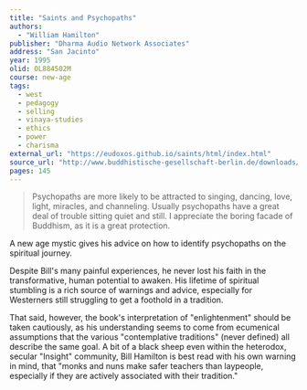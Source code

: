 ```yaml
---
title: "Saints and Psychopaths"
authors:
  - "William Hamilton"
publisher: "Dharma Audio Network Associates"
address: "San Jacinto"
year: 1995
olid: OL884502M
course: new-age
tags:
  - west
  - pedagogy
  - selling
  - vinaya-studies
  - ethics
  - power
  - charisma
external_url: "https://eudoxos.github.io/saints/html/index.html"
source_url: "http://www.buddhistische-gesellschaft-berlin.de/downloads/saints-and-psychopaths.pdf"
pages: 145
---
```


> Psychopaths are more likely to be attracted to singing, dancing, love, light, miracles, and channeling. Usually psychopaths have a great deal of trouble sitting quiet and still. I appreciate the boring facade of Buddhism, as it is a great protection.

A new age mystic gives his advice on how to identify psychopaths on the spiritual journey.

Despite Bill's many painful experiences, he never lost his faith in the transformative, human potential to awaken. His lifetime of spiritual stumbling is a rich source of warnings and advice, especially for Westerners still struggling to get a foothold in a tradition.

That said, however, the book's interpretation of "enlightenment" should be taken cautiously, as his understanding seems to come from ecumenical assumptions that the various "contemplative traditions" (never defined) all describe the same goal. A bit of a black sheep even within the heterodox, secular "Insight"  community, Bill Hamilton is best read with his own warning in mind, that "monks and nuns make safer teachers than laypeople, especially if they are actively associated with their tradition."

